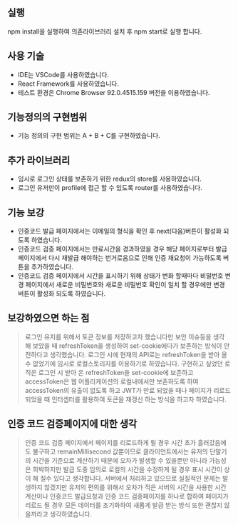 ## 실행
npm install을 실행하여 의존라이브러리 설치 후 npm start로 실행 합니다.

## 사용 기술
+ IDE는 VSCode를 사용하였습니다.
+ React Framework를 사용하였습니다.
+ 테스트 환경은 Chrome Browser 92.0.4515.159 버전을 이용하였습니다.

## 기능정의의 구현범위
+ 기능 정의의 구현 범위는 A + B + C를 구현하였습니다.

## 추가 라이브러리
+ 임시로 로그인 상태를 보존하기 위한 redux의 store를 사용하였습니다.
+ 로그인 유저만이 profile에 접근 할 수 있도록 router를 사용하였습니다.

## 기능 보강
+ 인증코드 발급 페이지에서는 이메일의 형식을 확인 후 next(다음)버튼이 활성화 되도록 하였습니다.
+ 인증코드 검증 페이지에서는 만료시간을 경과하였을 경우 해당 페이지로부터 발급 페이지에서 다시 재발급 해야하는 번거로움으로 인해 인증 재요청이 가능하도록 버튼을 추가하였습니다.
+ 인증코드 검증 페이지에서 시간을 표시하기 위해 상태가 변화 할때마다 비밀번호 변경 페이지에서 새로운 비밀번호와 새로운 비밀번호 확인이 일치 할 경우에만 변경 버튼이 활성화 되도록 하였습니다.

## 보강하였으면 하는 점
> 로그인 유지를 위해서 토큰 정보를 저장하고자 했습니다만 보안 이슈등을 생각 해 보았을 때 refreshToken을 생성하여 set-cookie에다가 보존하는 방식이 안전하다고 생각했습니다.
로그인 시에 현재의 API로는 refreshToken을 받아 올 수 없었기에 임시로 로컬스토리지를 이용하기로 하였습니다.
구현하고 싶었던 로직은 로그인 시 받아 온 refreshToken을 set-cookie에 보존하고 accessToken은 웹 어플리케이션의 로컬내에서만 보존하도록 하여
accessToken의 유출이 없도록 하고 JWT가 만료 되었을 때나 페이지가 리로드 되었을 때 인터셉터를 활용하여 토큰을 재갱신 하는 방식을 하고자 하였습니다.

## 인증 코드 검증페이지에 대한 생각
> 인증 코드 검증 페이지에서 페이지를 리로드하게 될 경우 시간 초가 흘러갔음에도 불구하고 remainMillisecond 값뿐이므로 클라이언트에서는 유저의 단말기의 시간을 기준으로 계산하기 때문에 오차가 발생할 수 있을뿐만 아니라 가능성은 희박하지만 발급 도중 임의로 로컬의 시간을 수정하게 될 경우 표시 시간이 상이 해 질수 있다고 생각합니다. 서버에서 처리하고 있으므로 실질적인 문제는 발생하지 않겠지만 유저의 편의를 위해서 오차가 적은 서버의 시간을 사용한 시간 계산이나 인증코드 발급요청과 인증 코드 검증페이지를 하나로 합하여 페이지가 리로드 될 경우 모든 데이터를 초기화하여 새롭게 발급 받는 방식 또한 괜찮지 않을까라고 생각하였습니다.

